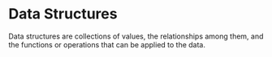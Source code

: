 # Data Structures

Data structures are collections of values, the relationships among them, and the functions or operations that can be applied to the data.